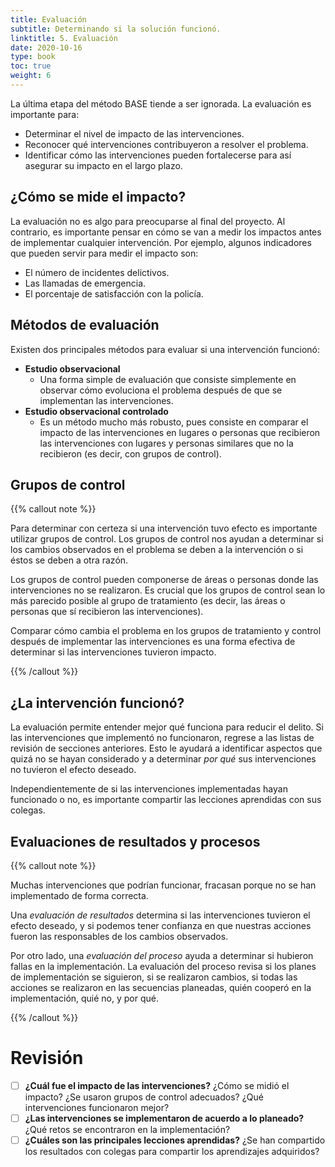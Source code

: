 ```yaml
---
title: Evaluación
subtitle: Determinando si la solución funcionó.
linktitle: 5. Evaluación
date: 2020-10-16
type: book
toc: true
weight: 6
---
```


La última etapa del método BASE tiende a ser ignorada. La evaluación es importante para:

- Determinar el nivel de impacto de las intervenciones.
- Reconocer qué intervenciones contribuyeron a resolver el problema.
- Identificar cómo las intervenciones pueden fortalecerse para así asegurar su impacto en el largo plazo.

## ¿Cómo se mide el impacto?

La evaluación no es algo para preocuparse al final del proyecto. Al contrario, es importante pensar en cómo se van a medir los impactos antes de implementar cualquier intervención. Por ejemplo, algunos indicadores que pueden servir para medir el impacto son:

- El número de incidentes delictivos.
- Las llamadas de emergencia.
- El porcentaje de satisfacción con la policía.

## Métodos de evaluación

Existen dos principales métodos para evaluar si una intervención funcionó:

- **Estudio observacional**
	- Una forma simple de evaluación que consiste simplemente en observar cómo evoluciona el problema después de que se implementan las intervenciones.
- **Estudio observacional controlado**
	- Es un método mucho más robusto, pues consiste en comparar el impacto de las intervenciones en lugares o personas que recibieron las intervenciones con lugares y personas similares que no la recibieron (es decir, con grupos de control).

## Grupos de control

{{% callout note %}}

Para determinar con certeza si una intervención tuvo efecto es importante utilizar grupos de control. Los grupos de control nos ayudan a determinar si los cambios observados en el problema se deben a la intervención o si éstos se deben a otra razón.

Los grupos de control pueden componerse de áreas o personas donde las intervenciones no se realizaron. Es crucial que los grupos de control sean lo más parecido posible al grupo de tratamiento (es decir, las áreas o personas que sí recibieron las intervenciones).

Comparar cómo cambia el problema en los grupos de tratamiento y control después de implementar las intervenciones es una forma efectiva de determinar si las intervenciones tuvieron impacto.

{{% /callout %}}

## ¿La intervención funcionó?

La evaluación permite entender mejor qué funciona para reducir el delito. Si las intervenciones que implementó no funcionaron, regrese a las listas de revisión de secciones anteriores. Esto le ayudará a identificar aspectos que quizá no se hayan considerado y a determinar *por qué* sus intervenciones no tuvieron el efecto deseado.

Independientemente de si las intervenciones implementadas hayan funcionado o no, es importante compartir las lecciones aprendidas con sus colegas.

## Evaluaciones de resultados y procesos

{{% callout note %}}

Muchas intervenciones que podrían funcionar, fracasan porque no se han implementado de forma correcta.

Una *evaluación de resultados* determina si las intervenciones tuvieron el efecto deseado, y si podemos tener confianza en que nuestras acciones fueron las responsables de los cambios observados.

Por otro lado, una *evaluación del proceso* ayuda a determinar si hubieron fallas en la implementación. La evaluación del proceso revisa si los planes de implementación se siguieron, si se realizaron cambios, si todas las acciones se realizaron en las secuencias planeadas, quién cooperó en la implementación, quié no, y por qué.

{{% /callout %}}

# Revisión

- [ ] **¿Cuál fue el impacto de las intervenciones?** ¿Cómo se midió el impacto? ¿Se usaron grupos de control adecuados? ¿Qué intervenciones funcionaron mejor?
- [ ] **¿Las intervenciones se implementaron de acuerdo a lo planeado?** ¿Qué retos se encontraron en la implementación?
- [ ] **¿Cuáles son las principales lecciones aprendidas?** ¿Se han compartido los resultados con colegas para compartir los aprendizajes adquiridos?
